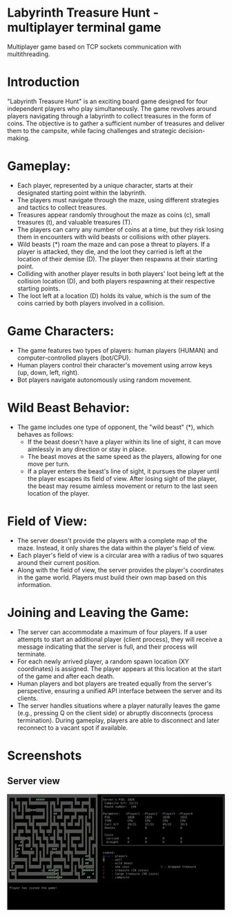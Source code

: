 # Labyrinth Treasure Hunt - multiplayer terminal game
Multiplayer game based on TCP sockets communication with multithreading.

# Introduction
"Labyrinth Treasure Hunt" is an exciting board game designed for four independent players who play simultaneously. The game revolves around players navigating through a labyrinth to collect treasures in the form of coins. The objective is to gather a sufficient number of treasures and deliver them to the campsite, while facing challenges and strategic decision-making.

# Gameplay:
* Each player, represented by a unique character, starts at their designated starting point within the labyrinth.
* The players must navigate through the maze, using different strategies and tactics to collect treasures.
* Treasures appear randomly throughout the maze as coins (c), small treasures (t), and valuable treasures (T).
* The players can carry any number of coins at a time, but they risk losing them in encounters with wild beasts or collisions with other players.
* Wild beasts (*) roam the maze and can pose a threat to players. If a player is attacked, they die, and the loot they carried is left at the location of their demise (D). The player then respawns at their starting point.
* Colliding with another player results in both players' loot being left at the collision location (D), and both players respawning at their respective starting points.
* The loot left at a location (D) holds its value, which is the sum of the coins carried by both players involved in a collision.

# Game Characters:
* The game features two types of players: human players (HUMAN) and computer-controlled players (bot/CPU).
* Human players control their character's movement using arrow keys (up, down, left, right).
* Bot players navigate autonomously using random movement.

# Wild Beast Behavior:
* The game includes one type of opponent, the "wild beast" (*), which behaves as follows:
  * If the beast doesn't have a player within its line of sight, it can move aimlessly in any direction or stay in place.
  * The beast moves at the same speed as the players, allowing for one move per turn.
  * If a player enters the beast's line of sight, it pursues the player until the player escapes its field of view. After losing sight of the player, the beast may resume aimless movement or return to the last seen location of the player.

# Field of View:
* The server doesn't provide the players with a complete map of the maze. Instead, it only shares the data within the player's field of view.
* Each player's field of view is a circular area with a radius of two squares around their current position.
* Along with the field of view, the server provides the player's coordinates in the game world. Players must build their own map based on this information.

# Joining and Leaving the Game:
* The server can accommodate a maximum of four players. If a user attempts to start an additional player (client process), they will receive a message indicating that the server is full, and their process will terminate.
* For each newly arrived player, a random spawn location (XY coordinates) is assigned. The player appears at this location at the start of the game and after each death.
* Human players and bot players are treated equally from the server's perspective, ensuring a unified API interface between the server and its clients.
* The server handles situations where a player naturally leaves the game (e.g., pressing Q on the client side) or abruptly disconnects (process termination). During gameplay, players are able to disconnect and later reconnect to a vacant spot if available.

# Screenshots

## Server view
![](https://github.com/dabkowski/Multiplayer-terminal-game/blob/main/assets/server.gif)

